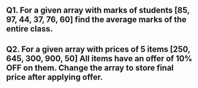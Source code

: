 ## Q1. For a given array with marks of students [85, 97, 44, 37, 76, 60] find the average marks of the entire class.

## Q2. For a given array with prices of 5 items [250, 645, 300, 900, 50] All items have an offer of 10% OFF on them. Change the array to store final price after applying offer.